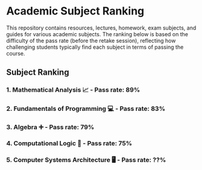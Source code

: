 # Academic Subject Ranking

This repository contains resources, lectures, homework, exam subjects, and guides for various academic subjects. The ranking below is based on the difficulty of the pass rate (before the retake session), reflecting how challenging students typically find each subject in terms of passing the course.

## Subject Ranking

### 1. **Mathematical Analysis** 📈 - Pass rate: 89%
### 2. **Fundamentals of Programming** 💻 - Pass rate: 83%
### 3. **Algebra** ➕ - Pass rate: 79%
### 4. **Computational Logic** 🔢 - Pass rate: 75%
### 5. **Computer Systems Architecture** 🖥️ - Pass rate: ??%

